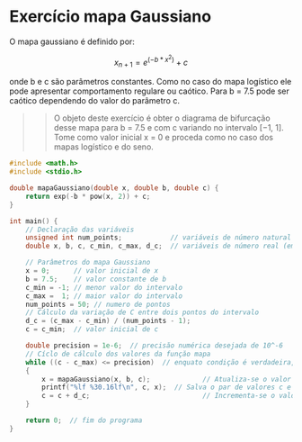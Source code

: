 # Exercício mapa Gaussiano

O mapa gaussiano é definido por:
```math
x_{n+1} = e^{(-b * x^2)} + c
```
onde b e c são parâmetros constantes. Como no caso do mapa logı́stico ele
pode apresentar comportamento regulare ou caótico. Para b = 7.5 pode ser
caótico dependendo do valor do parâmetro c.

>> O objeto deste exercı́cio é obter o diagrama de bifurcação desse mapa para b = 7.5 e com c variando no intervalo [−1, 1]. Tome como valor inicial x = 0 e proceda como no caso dos mapas logı́stico e do seno.


```C++ runnable
#include <math.h>
#include <stdio.h>

double mapaGaussiano(double x, double b, double c) {
    return exp(-b * pow(x, 2)) + c;
}

int main() {
    // Declaração das variáveis
    unsigned int num_points;            // variáveis de número natural (em C: inteiro e sem sinal)
    double x, b, c, c_min, c_max, d_c;  // variáveis de número real (em C: precisão dupla)

    // Parâmetros do mapa Gaussiano
    x = 0;      // valor inicial de x
    b = 7.5;    // valor constante de b
    c_min = -1; // menor valor do intervalo
    c_max =  1; // maior valor do intervalo
    num_points = 50; // numero de pontos
    // Cálculo da variaçăo de C entre dois pontos do intervalo
    d_c = (c_max - c_min) / (num_points - 1);
    c = c_min;  // valor inicial de c

    double precision = 1e-6;  // precisăo numérica desejada de 10^-6
    // Cíclo de cálculo dos valores da funçăo mapa
    while ((c - c_max) <= precision)  // enquato condição é verdadeira, executa-se o ciclo
    {
        x = mapaGaussiano(x, b, c);             // Atualiza-se o valor de X
        printf("%lf %30.16lf\n", c, x);  // Salva o par de valores c e x no arquivo de saída
        c = c + d_c;                            // Incrementa-se o valor de c no intervalo
    }

    return 0;  // fim do programa
}
```
